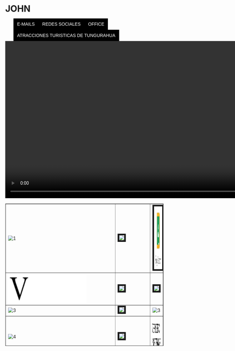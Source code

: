 # JOHN
<!DOCTYPE html>
<html>
<head>
<META charset="UTF-8"/>
<title>DEBER DE DISEÑO</title>
</head>
<body background="FONDO1.jpg">
<style type="text/css">
* {
margin:0px;
padding:0px;
}
#header {
margin:auto;
width:500px;
font-family:Arial, Helvetica, sans-serif;
}
ul, ol {
list-style:none;
}
.nav > li {
float:left;
}
.nav li a {
background-color:#000;
color:#fff;
text-decoration:none;
padding:10px 12px;
display:block;
}
.nav li a:hover {
background-color:#434343;
}
.nav li ul {
display:none;
position:absolute;
min-width:140px;
}
.nav li:hover > ul {
display:block;
}
.nav li ul li {
position:relative;
}
.nav li ul li ul {
right:-140px;
top:0px;
}
</style>
</head>
<body background="FONDO1.jpg">
<div id="header">
<ul class="nav">
<li><a href="">E-MAILS</a>
<ul>
<li><a href="https://accounts.google.com/signin/v2/identifier?continue=https%3A%2F%2Fmail.google.com%2Fmail%2F&osid=1&service=mail&ss=1&ltmpl=default&rm=false&flowName=GlifWebSignIn&flowEntry=ServiceLogin"><img src="GMAIL.jpg"alt""width="300" height="200" border="5"></a></li>
<li><a href="https://login.yahoo.com/config/login?.src=fpctx&.intl=e1&.lang=es-US&.done=https://espanol.yahoo.com"><img src="YAHOO.jpg"alt""width="300" height="200" border="5"></a></li>
<li><a href="https://login.live.com/login.srf?wa=wsignin1.0&rpsnv=13&ct=1585586119&rver=7.0.6737.0&wp=MBI_SSL&wreply=https%3a%2f%2foutlook.live.com%2fowa%2f%3fnlp%3d1%26RpsCsrfState%3d6edaf42c-66c2-5260-8e96-ff219b320e2f&id=292841&aadredir=1&whr=hotmail.com&CBCXT=out&lw=1&fl=dob%2cflname%2cwld&cobrandid=90015"><img src="HOTMAIL.jpg"alt""width="300" height="200" border="5"></a></li>

</li>
</ul>
</li>
<li><a href="">REDES SOCIALES</a>
<ul>
<li><a href="https://www.facebook.com/"><img src="FACEBOOK.jpg"alt""width="300" height="200" border="5"></a></li>
<li><a href="https://web.whatsapp.com/"><img src="WP.jpg"alt""width="300" height="200" border="5"></a></li>
<li><a href="https://www.instagram.com/?hl=es-la"><img src="INSTAGRAM.jpg"alt""width="300" height="200" border="5"></a></li>
<li><a href="https://tinder.com/?lang=es"><img src="TINDER.jpg"alt""width="300" height="200" border="5"></a></li>
</ul>
</li>
<li><a href="">OFFICE</a>
<ul>
<li><a href="https://www.office.com/launch/word?auth=1"><img src="WORD.jpg"alt""width="300" height="200" border="5"></a></li>
<li><a href="https://www.office.com/launch/powerpoint?auth=1"><img src="POWER.jpg"alt""width="300" height="200" border="5"></a></li>
<li><a href="https://www.office.com/launch/excel?auth=1"><img src="EXCEL.jpg"alt""width="300" height="200" border="5"></a></li>
<li><a href="https://www.onenote.com/notebooks?session=f28c195b-53e0-4147-8321-c3bf01fa2657&auth=1&fromAR=1"><img src="ONE.jpg"alt""width="300" height="200" border="5"></a></li>
</ul>
</li>
<li><a href="">ATRACCIONES TURISTICAS DE TUNGURAHUA</a>
<ul>
<li><a href="https://www.google.com/maps/place/Parque+Provincial+de+la+Familia/@-1.2462844,-78.6587835,414m/data=!3m1!1e3!4m5!3m4!1s0x91d37f5e242987e1:0x72f2e31209aa59b7!8m2!3d-1.2462844!4d-78.6587835"><img src="PARQUE1.jpg"alt""width="300" height="200" border="5"></a></li>
<li><a href="https://www.google.com/maps/place/Agoy%C3%A1n/@-1.383333,-78.316667,3311m/data=!3m2!1e3!4b1!4m5!3m4!1s0x91d393186535b225:0xc3679e2a3ec179b2!8m2!3d-1.383333!4d-78.316667"><img src="AGOYAN.jpg"alt""width="300" height="200" border="5"></a></li>
<li><a href="https://www.google.com/maps/place/Cascada+El+Pail%C3%B3n+del+diablo/@-1.4019718,-78.3218538,2784m/data=!3m1!1e3!4m8!1m2!2m1!1sEL+PAILON+DEL+DIABLO!3m4!1s0x91d393522023944f:0x5e0a043bbe07a832!8m2!3d-1.4056936!4d-78.2988965"><img src="PAILON.jpg"alt""width="300" height="200" border="5"></a></li>
<li><a href="https://www.google.com/maps/place/Cascada+Manto+de+la+Novia/@-1.3983206,-78.4243416,414m/data=!3m2!1e3!4b1!4m5!3m4!1s0x91d39121639b20f1:0xc961dbaaa2d0f0d8!8m2!3d-1.3983206!4d-78.4243416"><img src="MANTO.jpg"alt""width="300" height="200" border="5"></a></li>
<li><a href="https://www.google.com/maps/place/Parque+familia+,ba%C3%B1os/@-1.3974535,-78.378684,293m/data=!3m1!1e3!4m5!3m4!1s0x91d393e0df5e73a7:0x7ea2c1b415c3f560!8m2!3d-1.3976059!4d-78.3791381"><img src="PARQUE2.jpg"alt""width="300" height="200" border="5"></a></li>
</ul>
</li>

</div>
<table width="671" height="453" border="1">
  <tr>
    <td width="519"><img src="1.gif" width="306" height="124" alt="1" /></td>
    <td><img src="tirso.jpg"alt""width="300" height="200" border="5"></td>
  <td><a href="https://classroom.google.com/?emr=0"><img src="CLASSROOM.jpg"alt""width="300" height="200" border="5"></a></td>
</tr>
  <tr>
    <td><img src="2.gif" width="249" height="93" alt="2" /></td>
    <td width="136"><img src="imagen1.jpg"alt""width="300" height="200" border="5"></td>
 <td><a href="https://www.youtube.com/"><img src="YOU.jpg"alt""width="300" height="200" border="5"></a></td>
  </tr>
  <tr>
    <td><img src="3.gif" alt="3" width="185" height="87" align="bottom" /></td>
    <td><img src="respeto.jpg"alt""width="300" height="200" border="5"></td>
   <td><img src="NOMBRE.gif" alt="3" width="185" height="87" align="bottom" /></td> 
  </tr>
  <tr>
  <td height="125"><img src="4.gif" width="273" height="67" alt="4" /></td>
  <td><img src="solidaridad.jpg"alt""width="300" height="200" border="5"></td>
 <td><img src="CURSO.gif" alt="3" width="185" height="87" align="bottom" /></td>
 </tr>
<CENTER><video CONTROLS src= "VIDEO1.mp4" alt""width="500" height="500" border="5"/></CENTER>

</table>
</body>
</html>
